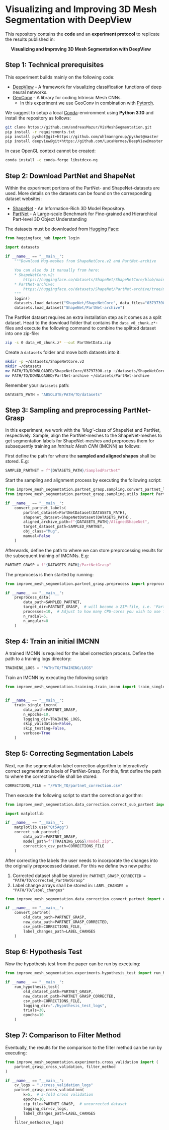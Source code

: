 # Visualizing and Improving 3D Mesh Segmentation with DeepView

This repository contains the **code** and an **experiment protocol** to replicate the results published in:

&emsp; **Visualizing and Improving 3D Mesh Segmentation with DeepView**

## Step 1: Technical prerequisites

This experiment builds mainly on the following code:
- [DeepView](https://github.com/LucaHermes/DeepView) - A framework for visualizing classification functions of deep
  neural networks.
- [GeoConv](https://github.com/andreasMazur/geoconv) - A library for coding Intrinsic Mesh CNNs.
  - In this experiment we use GeoConv in combination with [Pytorch](https://pytorch.org/).

We suggest to setup a local [Conda](https://conda.io/projects/conda/en/latest/user-guide/tasks/manage-environments.html)-environment
using **Python 3.10** and install the repository as follows:

```bash
git clone https://github.com/andreasMazur/VisMeshSegmentation.git
pip install -r requirements.txt
pip install pyshot@git+https://github.com/uhlmanngroup/pyshot@master
pip install deepview@git+https://github.com/LucaHermes/DeepView@master
```

In case OpenGL context cannot be created:
```bash
conda install -c conda-forge libstdcxx-ng
```

## Step 2: Download PartNet and ShapeNet

Within the experiment portions of the PartNet- and ShapeNet-datasets are used. More details on the datasets can be found
on the corresponding dataset websites:
- [ShapeNet](https://shapenet.org/) - An Information-Rich 3D Model Repository.
- [PartNet](https://partnet.cs.stanford.edu/) - A Large-scale Benchmark for Fine-grained and Hierarchical Part-level 3D Object
  Understanding

The datasets must be downloaded from [Hugging Face](https://huggingface.co):
```python
from huggingface_hub import login

import datasets

if __name__ == "__main__":
    """Download Mug-meshes from ShapeNetCore.v2 and PartNet-archive
    
    You can also do it manually from here:
    * ShapeNetCore.v2:
        https://huggingface.co/datasets/ShapeNet/ShapeNetCore/blob/main/03797390.zip
    * PartNet-archive:
        https://huggingface.co/datasets/ShapeNet/PartNet-archive/tree/main
    """
    login()
    datasets.load_dataset("ShapeNet/ShapeNetCore", data_files="03797390.zip")
    datasets.load_dataset("ShapeNet/PartNet-archive")
```

The PartNet dataset requires an extra installation step as it comes as a split dataset.
Head to the download folder that contains the `data_v0_chunk.z*`-files and execute the following command to combine the splitted dataset into one zip-file:

```bash
zip -s 0 data_v0_chunk.z* --out PartNetData.zip
```

Create a `datasets` folder and move both datasets into it:
```bash
mkdir -p ~/datasets/ShapeNetCore.v2
mkdir ~/datasets
mv PATH/TO/DOWNLOADED/ShapeNetCore/03797390.zip ~/datasets/ShapeNetCore.v2/03797390.zip
mv PATH/TO/DOWNLOADED/PartNet-archive ~/datasets/PartNet-archive
```

Remember your `datasets` path:
```python
DATASETS_PATH = "ABSOLUTE/PATH/TO/datasets"
```

## Step 3: Sampling and preprocessing PartNet-Grasp

In this experiment, we work with the *'Mug'*-class of ShapeNet and PartNet, respectively.
Sample, align the PartNet-meshes to the ShapeNet-meshes to get segmentation labels for ShapeNet-meshes and
preprocess them for subsequently training an *Intrinsic Mesh CNN* (IMCNN) as follows:

First define the path for where the **sampled and aligned shapes** shall be stored. E.g:
```python
SAMPLED_PARTNET = f"{DATASETS_PATH}/SampledPartNet"
```

Start the sampling and alignment process by executing the following script:

```python
from improve_mesh_segmentation.partnet_grasp.sampling.convert_partnet_labels import convert_partnet_labels
from improve_mesh_segmentation.partnet_grasp.sampling.utils import PartNetDataset, ShapeNetDataset

if __name__ == "__main__":
    convert_partnet_labels(
        partnet_dataset=PartNetDataset(DATASETS_PATH),
        shapenet_dataset=ShapeNetDataset(DATASETS_PATH),
        aligned_archive_path=f"{DATASETS_PATH}/AlignedShapeNet",
        target_dataset_path=SAMPLED_PARTNET,
        obj_class="Mug",
        manual=False
    )
```

Afterwards, define the path to where we can store preprocessing results for the subsequent training of 
IMCNNs. E.g:
```python
PARTNET_GRASP = f"{DATASETS_PATH}/PartNetGrasp"
```

The preprocess is then started by running:

```python
from improve_mesh_segmentation.partnet_grasp.preprocess import preprocess_data

if __name__ == "__main__":
    preprocess_data(
        data_path=SAMPLED_PARTNET,
        target_dir=PARTNET_GRASP,  # will become a ZIP-file, i.e. 'PartNetGrasp.zip'
        processes=10,  # Adjust to how many CPU-cores you wish to use for preprocess
        n_radial=5,
        n_angular=8
    )
```

## Step 4: Train an initial IMCNN

A trained IMCNN is required for the label correction process. Define the path to a training logs directory:
```python
TRAINING_LOGS = "PATH/TO/TRAINING/LOGS"
```

Train an IMCNN by executing the following script:
```python
from improve_mesh_segmentation.training.train_imcnn import train_single_imcnn


if __name__ == "__main__":
    train_single_imcnn(
        data_path=PARTNET_GRASP,
        n_epochs=10,
        logging_dir=TRAINING_LOGS,
        skip_validation=False,
        skip_testing=False,
        verbose=True
    )
```

## Step 5: Correcting Segmentation Labels

Next, run the segmentation label correction algorithm to interactively
correct segmentation labels of PartNet-Grasp. 
For this, first define the path to where the corrections-file shall be stored:

```python
CORRECTIONS_FILE = "/PATH_TO/partnet_correction.csv"
```

Then execute the following script to start the correction algorithm:
```python
from improve_mesh_segmentation.data_correction.correct_sub_partnet import correct_sub_partnet

import matplotlib

if __name__ == "__main__":
    matplotlib.use("Qt5Agg")
    correct_sub_partnet(
        data_path=PARTNET_GRASP,
        model_path=f"{TRAINING_LOGS}/model.zip",
        correction_csv_path=CORRECTIONS_FILE
    )
```

After correcting the labels the user needs to incorporate the changes into the originally
preprocessed dataset.
For this we define two new paths:
1. Corrected dataset shall be stored in: `PARTNET_GRASP_CORRECTED = "PATH/TO/corrected_PartNetGrasp"`
2. Label change arrays shall be stored in: `LABEL_CHANGES = "PATH/TO/label_changes"`

```python
from improve_mesh_segmentation.data_correction.convert_partnet import convert_partnet

if __name__ == "__main__":
    convert_partnet(
        old_data_path=PARTNET_GRASP,
        new_data_path=PARTNET_GRASP_CORRECTED,
        csv_path=CORRECTIONS_FILE,
        label_changes_path=LABEL_CHANGES
    )
```

## Step 6: Hypothesis Test

Now the hypothesis test from the paper can be run by exectuing:

```python
from improve_mesh_segmentation.experiments.hypothesis_test import run_hypothesis_test

if __name__ == "__main__":
    run_hypothesis_test(
        old_dataset_path=PARTNET_GRASP,
        new_dataset_path=PARTNET_GRASP_CORRECTED,
        csv_path=CORRECTIONS_FILE,
        logging_dir="./hypothesis_test_logs",
        trials=30,
        epochs=10
    )
```

## Step 7: Comparison to Filter Method

Eventually, the results for the comparison to the filter method can be run by executing:

```python
from improve_mesh_segmentation.experiments.cross_validation import (
    partnet_grasp_cross_validation, filter_method
)

if __name__ == "__main__":
    cv_logs = "./cross_validation_logs"
    partnet_grasp_cross_validation(
        k=5,  # 5-fold cross validation
        epochs=10,
        zip_file=PARTNET_GRASP,  # uncorrected dataset
        logging_dir=cv_logs,
        label_changes_path=LABEL_CHANGES
    )
    filter_method(cv_logs)
```
